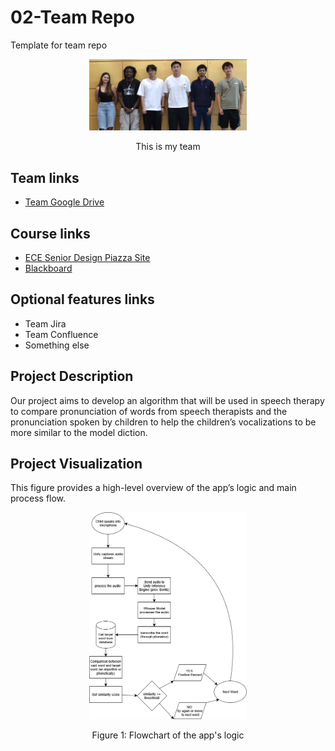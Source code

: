 # 02-Team Repo
Template for team repo

<p align="center">
<img src="./images/Team 29.jpg" width="50%">
</p>
<p align="center">
This is my team
</p>

## Team links
- [Team Google Drive](https://drive.google.com/drive/folders/1Ac-iV2D9KQEg-vvfJxMU1BYvoQYRQEl0?usp=drive_link)

## Course links
- [ECE Senior Design Piazza Site](https://piazza.com/bu/fall2025/ec463/home)
- [Blackboard](http://learn.bu.edu/)

## Optional features links
- Team Jira
- Team Confluence
- Something else

## Project Description
Our project aims to develop an algorithm that will be used in speech therapy to compare pronunciation of words from speech therapists and the pronunciation spoken by children to help the children’s vocalizations to be more similar to the model diction.

## Project Visualization
This figure provides a high-level overview of the app’s logic and main process flow.
<p align="center">
<img src="./images/GeneralProcess_V1.drawio.png" width="50%">
</p>
<p align="center">
Figure 1: Flowchart of the app's logic
</p>
